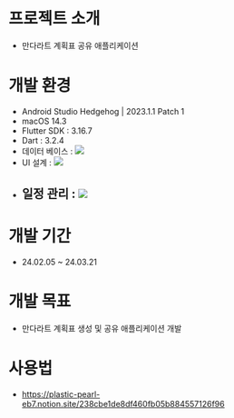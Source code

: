 # 프로젝트 소개
- 만다라트 계획표 공유 애플리케이션

# 개발 환경
- Android Studio Hedgehog | 2023.1.1 Patch 1
- macOS 14.3
- Flutter SDK : 3.16.7
- Dart : 3.2.4
- 데이터 베이스 : <img src="https://img.shields.io/badge/Firebase-FFCA28?style=for-the-badge&logo=Firebase&logoColor=white">
- UI 설계 : <img src="https://img.shields.io/badge/figma-F24E1E?style=for-the-badge&logo=figma&logoColor=white"> 
- 일정 관리 : <img src="https://img.shields.io/badge/Notion-00000?style=for-the-badge&logo=Notion&logoColor=white">
  - 

# 개발 기간 
- 24.02.05 ~ 24.03.21

# 개발 목표
- 만다라트 계획표 생성 및 공유 애플리케이션 개발

# 사용법
- https://plastic-pearl-eb7.notion.site/238cbe1de8df460fb05b884557126f96
